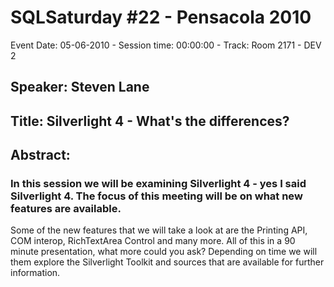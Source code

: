 # SQLSaturday #22 - Pensacola 2010
Event Date: 05-06-2010 - Session time: 00:00:00 - Track: Room 2171 - DEV 2
## Speaker: Steven Lane
## Title: Silverlight 4 - What's the differences?
## Abstract:
### In this session we will be examining Silverlight 4 - yes I said Silverlight 4.  The focus of this meeting will be on what new features are available.
Some of the new features that we will take a look at are the Printing API, COM interop, RichTextArea Control and many more.
All of this in a 90 minute presentation, what more could you ask?  Depending on time we will them explore the Silverlight Toolkit and sources that are available for further information.


